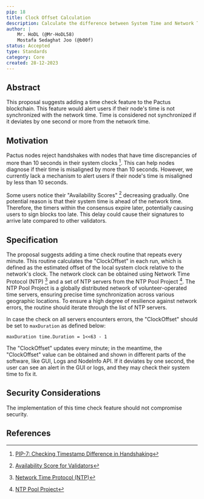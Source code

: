 ```yaml
---
pip: 18
title: Clock Offset Calculation
description: Calculate the difference between System Time and Network Time
author: |
    Mr. HoDL (@Mr-HoDL58)
    Mostafa Sedaghat Joo (@b00f)
status: Accepted
type: Standards
category: Core
created: 28-12-2023
---
```


## Abstract

This proposal suggests adding a time check feature to the Pactus blockchain.
This feature would alert users if their node's time is not synchronized with the network time.
Time is considered not synchronized if it deviates by one second or more from the network time.

## Motivation

Pactus nodes reject handshakes with nodes that have time discrepancies of more than 10 seconds in their system clocks [^1].
This can help nodes diagnose if their time is misaligned by more than 10 seconds.
However, we currently lack a mechanism to alert users if their node's time is misaligned by less than 10 seconds.

Some users notice their "Availability Scores" [^2] decreasing gradually.
One potential reason is that their system time is ahead of the network time.
Therefore, the timers within the consensus expire later, potentially causing users to sign blocks too late.
This delay could cause their signatures to arrive late compared to other validators.

## Specification

The proposal suggests adding a time check routine that repeats every minute.
This routine calculates the "ClockOffset" in each run,
which is defined as the estimated offset of the local system clock relative to the network's clock.
The network clock can be obtained using Network Time Protocol (NTP) [^3] and a set of NTP servers from the NTP Pool Project [^4].
The NTP Pool Project is a globally distributed network of volunteer-operated time servers, ensuring precise time synchronization across various geographic locations.
To ensure a high degree of resilience against network errors, the routine should iterate through the list of NTP servers.

In case the check on all servers encounters errors, the "ClockOffset" should be set to `maxDuration` as defined below:

```
maxDuration time.Duration = 1<<63 - 1
```

The "ClockOffset" updates every minute; in the meantime,
the "ClockOffset" value can be obtained and shown in different parts of the software, like GUI, Logs and NodeInfo API.
If it deviates by one second, the user can see an alert in the GUI or logs, and they may check their system time to fix it.

## Security Considerations

The implementation of this time check feature should not compromise security.

## References

[^1]: [PIP-7: Checking Timestamp Difference in Handshaking](https://pips.pactus.org/PIPs/pip-7)
[^2]: [Availability Score for Validators](https://pips.pactus.org/PIPs/pip-19)
[^3]: [Network Time Protocol (NTP)](https://en.wikipedia.org/wiki/Network_Time_Protocol)
[^4]: [NTP Pool Project](https://www.ntppool.org/)
